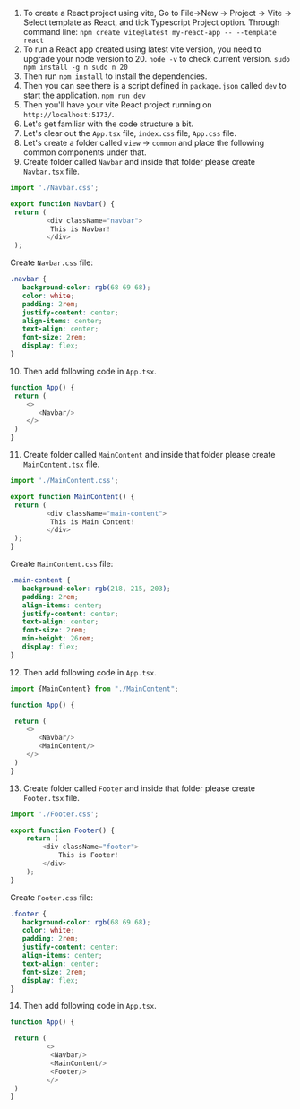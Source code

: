 
1. To create a React project using vite, Go to File->New -> Project -> Vite -> Select template as React, and tick Typescript Project option.
   Through command line: `npm create vite@latest my-react-app -- --template react`
2. To run a React app created using latest vite version, you need to upgrade your node version to 20.
   `node -v` to check current version.
   `sudo npm install -g n
   sudo n 20
   `
3. Then run `npm install` to install the dependencies.
4. Then you can see there is a script defined in `package.json` called `dev` to start the application.
   `npm run dev`
5. Then you'll have your vite React project running on `http://localhost:5173/`.
6. Let's get familiar with the code structure a bit.
7. Let's clear out the `App.tsx` file, `index.css` file, `App.css` file.
8. Let's create a folder called `view` -> `common` and place the following common components under that.
9. Create folder called `Navbar` and inside that folder please create `Navbar.tsx` file.
```typescript jsx
import './Navbar.css';

export function Navbar() {
 return (
         <div className="navbar">
          This is Navbar!
         </div>
 );
```
Create `Navbar.css` file:
```css
.navbar {
   background-color: rgb(68 69 68);
   color: white;
   padding: 2rem;
   justify-content: center;
   align-items: center;
   text-align: center;
   font-size: 2rem;
   display: flex;
}
```

10. Then add following code in `App.tsx`.
```typescript jsx
function App() {
 return (
    <>
       <Navbar/>
    </>
 )
}
```
11. Create folder called `MainContent` and inside that folder please create `MainContent.tsx` file.
```typescript jsx
import './MainContent.css';

export function MainContent() {
 return (
         <div className="main-content">
          This is Main Content!
         </div>
 );
}
```
Create `MainContent.css` file:
```css
.main-content {
   background-color: rgb(218, 215, 203);
   padding: 2rem;
   align-items: center;
   justify-content: center;
   text-align: center;
   font-size: 2rem;
   min-height: 26rem;
   display: flex;
}
```
12. Then add following code in `App.tsx`.
```typescript jsx
import {MainContent} from "./MainContent";

function App() {

 return (
    <>
       <Navbar/>
       <MainContent/>
    </>
 )
}
```
13. Create folder called `Footer` and inside that folder please create `Footer.tsx` file.
```typescript jsx
import './Footer.css';

export function Footer() {
    return (
        <div className="footer">
            This is Footer!
        </div>
    );
}
```
Create `Footer.css` file:
```css
.footer {
   background-color: rgb(68 69 68);
   color: white;
   padding: 2rem;
   justify-content: center;
   align-items: center;
   text-align: center;
   font-size: 2rem;
   display: flex;
}
```

14. Then add following code in `App.tsx`.
```typescript jsx
function App() {

 return (
         <>
          <Navbar/>
          <MainContent/>
          <Footer/>
         </>
 )
}
```